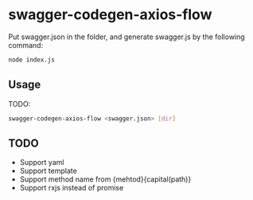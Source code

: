 # swagger-codegen-axios-flow

Put swagger.json in the folder, and generate swagger.js by the following command:

```sh
node index.js
```

## Usage

TODO:

```sh
swagger-codegen-axios-flow <swagger.json> [dir]
```

## TODO

* Support yaml
* Support template
* Support method name from {mehtod}{capital(path)}
* Support rxjs instead of promise
